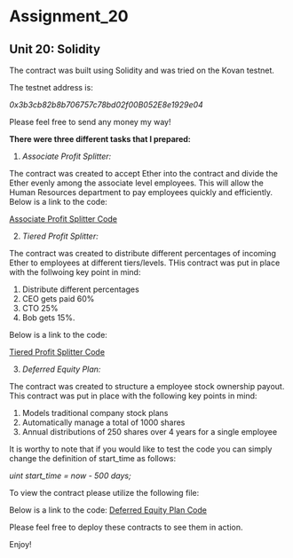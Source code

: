 # Assignment_20
## **Unit 20: Solidity**

The contract was built using Solidity and was tried on the Kovan testnet.

The testnet address is:

 *0x3b3cb82b8b706757c78bd02f00B052E8e1929e04*

Please feel free to send any money my way!

**There were three different tasks that I prepared:**

1. *Associate Profit Splitter:*

The contract was created to accept Ether into the contract and divide the Ether evenly among the associate level employees. This will allow the Human Resources department to pay employees quickly and efficiently. Below is a link to the code:

[Associate Profit Splitter Code](AssociateProfitSplitter.sol)



2. *Tiered Profit Splitter:*

The contract was created to distribute different percentages of incoming Ether to employees at different tiers/levels. THis contract was put in place with the follwoing key point in mind:

1. Distribute different percentages
2. CEO gets paid 60%
3. CTO 25%
4. Bob gets 15%.

 Below is a link to the code:
 
 [Tiered Profit Splitter Code](TieredProfitSplitter.sol)

3. *Deferred Equity Plan:*

The contract was created to structure a employee stock ownership payout. This contract was put in place with the following key points in mind:

  1. Models traditional company stock plans
  2. Automatically manage a total of 1000 shares
  3. Annual distributions of 250 shares over 4 years for a single employee

It is worthy to note that if you would like to test the code you can simply change the definition of start_time as follows:
  
  *uint start_time = now - 500 days;*

To view the contract please utilize the following file:  

Below is a link to the code: 
[Deferred Equity Plan Code](DeferredEquityPlan2.sol)
  
Please feel free to deploy these contracts to see them in action.
  
Enjoy!
